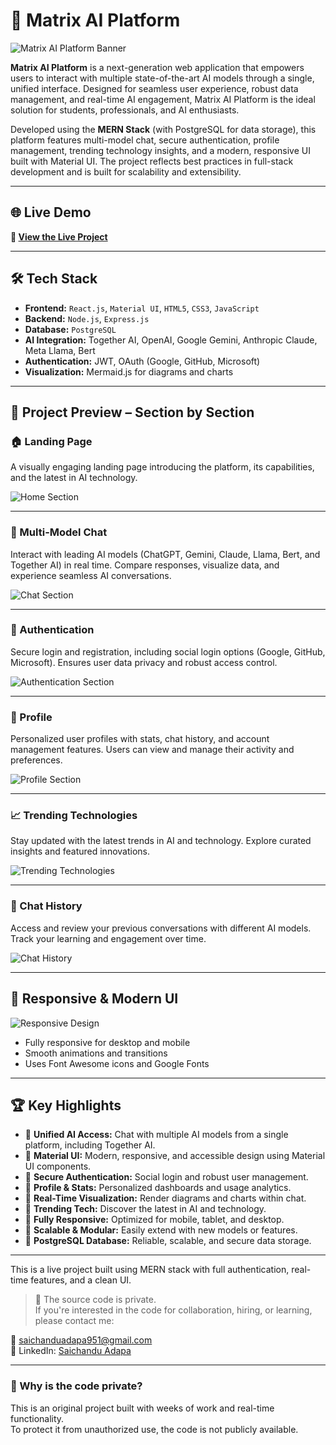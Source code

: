 # 🚀 Matrix AI Platform

![Matrix AI Platform Banner](/images/responsive.png)

**Matrix AI Platform** is a next-generation web application that empowers users to interact with multiple state-of-the-art AI models through a single, unified interface. Designed for seamless user experience, robust data management, and real-time AI engagement, Matrix AI Platform is the ideal solution for students, professionals, and AI enthusiasts.

Developed using the **MERN Stack** (with PostgreSQL for data storage), this platform features multi-model chat, secure authentication, profile management, trending technology insights, and a modern, responsive UI built with Material UI. The project reflects best practices in full-stack development and is built for scalability and extensibility.

---

## 🌐 Live Demo

**🔗 [View the Live Project](http://210.212.210.86:7002/)**

---

## 🛠️ Tech Stack

- **Frontend:** `React.js`, `Material UI`, `HTML5`, `CSS3`, `JavaScript`
- **Backend:** `Node.js`, `Express.js`
- **Database:** `PostgreSQL`
- **AI Integration:** Together AI, OpenAI, Google Gemini, Anthropic Claude, Meta Llama, Bert
- **Authentication:** JWT, OAuth (Google, GitHub, Microsoft)
- **Visualization:** Mermaid.js for diagrams and charts

---

## 📸 Project Preview – Section by Section

### 🏠 Landing Page

A visually engaging landing page introducing the platform, its capabilities, and the latest in AI technology.

![Home Section](/images/landing.png)

---

### 🤖 Multi-Model Chat

Interact with leading AI models (ChatGPT, Gemini, Claude, Llama, Bert, and Together AI) in real time. Compare responses, visualize data, and experience seamless AI conversations.

![Chat Section](/images/chatPage.png)

---

### 🔐 Authentication

Secure login and registration, including social login options (Google, GitHub, Microsoft). Ensures user data privacy and robust access control.

![Authentication Section](/images/login.png)

---

### 👤 Profile

Personalized user profiles with stats, chat history, and account management features. Users can view and manage their activity and preferences.

![Profile Section](/images/profile.png)

---

### 📈 Trending Technologies

Stay updated with the latest trends in AI and technology. Explore curated insights and featured innovations.

![Trending Technologies](/images/trending.png)

---

### 📝 Chat History

Access and review your previous conversations with different AI models. Track your learning and engagement over time.

![Chat History](/images/chatHistory.png)

---

## 📱 Responsive & Modern UI

![Responsive Design](images/responsive.png)

- Fully responsive for desktop and mobile
- Smooth animations and transitions
- Uses Font Awesome icons and Google Fonts

---

## 🏆 Key Highlights

- 🔹 **Unified AI Access:** Chat with multiple AI models from a single platform, including Together AI.
- 🔹 **Material UI:** Modern, responsive, and accessible design using Material UI components.
- 🔹 **Secure Authentication:** Social login and robust user management.
- 🔹 **Profile & Stats:** Personalized dashboards and usage analytics.
- 🔹 **Real-Time Visualization:** Render diagrams and charts within chat.
- 🔹 **Trending Tech:** Discover the latest in AI and technology.
- 🔹 **Fully Responsive:** Optimized for mobile, tablet, and desktop.
- 🔹 **Scalable & Modular:** Easily extend with new models or features.
- 🔹 **PostgreSQL Database:** Reliable, scalable, and secure data storage.

---

This is a live project built using MERN stack with full authentication, real-time features, and a clean UI.

> 📌 The source code is private.  
> If you're interested in the code for collaboration, hiring, or learning, please contact me:

📧 saichanduadapa951@gmail.com  
📱 LinkedIn: [Saichandu Adapa](https://www.linkedin.com/in/saichandu-adapa-143b41254/)

---
### 🔐 Why is the code private?
This is an original project built with weeks of work and real-time functionality.  
To protect it from unauthorized use, the code is not publicly available.

